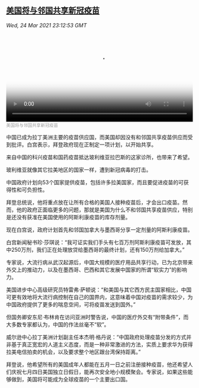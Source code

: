 <!--1616629143000-->
[美国将与邻国共享新冠疫苗](https://www.voachinese.com/a/white-house-to-share-some-covid-vaccines-with-canada-mexico-20210324/5827127.html)
------

<div><i>Wed, 24 Mar 2021 23:12:53 GMT</i></div><video poster="https://images.weserv.nl?url=gdb.voanews.com/06315011-6ff3-41d1-9649-0889fa371db9_tv_r1_s_w900.jpg" src="https://av.voanews.com/Videoroot/Pangeavideo/2021/03/0/06/06315011-6ff3-41d1-9649-0889fa371db9_240p.mp4" style="width:100%" controls></video><div><small style="color: #999;">美国将与邻国共享新冠疫苗</small></div><p>中国已成为拉丁美洲主要的疫苗供应国，而美国却因没有和邻国共享疫苗供应而受到批评。白宫表示，拜登政府现在正制定一项计划，以开始共享。</p><p>来自中国的科兴疫苗和国药疫苗抵达玻利维亚拉巴斯的这家诊所，也带来了希望。</p><p>玻利维亚就像其它拉美地区的国家一样，遭到新冠病毒的打击。</p><p>中国政府计划向53个国家提供疫苗，包括许多拉美国家，而且要促进疫苗的可获得性和可负担性。</p><p>拜登总统说，他将重点放在让所有合格的美国人接种疫苗后，才会出口疫苗。然而，他的政府正面临更多的问题，那就是美国为什么不和邻国共享疫苗供应，特别是还没有获准在美国使用的阿斯利康疫苗的库存剂量。</p><p>现在白宫说，政府计划首先和邻国加拿大与墨西哥分享一定剂量的阿斯利康疫苗。</p><p>白宫新闻秘书珍·莎琪说：“我可证实我们手头有七百万剂阿斯利康疫苗可发放，其中250万剂，我们正在处理放贷给墨西哥的最终计划，还有150万剂给加拿大。”</p><p>专家说，大流行病从武汉起源后，中国大规模的医疗用品共享行动，已为北京带来外交上的推动力，以及在墨西哥、巴西和其它发展中国家的所谓“软实力”的影响力。</p><p>美国进步中心高级研究员特雷弗·萨顿说：“和美国与其它西方民主国家相比，中国可更有效地将大流行病控制在自己的国界内，这意味着中国对疫苗的需求较少，为中国政府提供了更多的喘息空间，可将疫苗发送到国外。”</p><p>但国务卿安东尼·布林肯在访问亚洲时警告说，中国的医疗外交有“附带条件”，而大多数专家都认为，中国的作法丝毫不“软”。</p><p>威尔逊中心拉丁美洲计划副主任本杰明·格丹说：“中国政府处理疫苗分发的方式并非基于真正宽宏的人道主义态度，而是一种非常激进的方法，实质上要求华为获得拉美电信拍卖的机会，以及要求整个地区跟台湾保持距离。”</p><p>拜登说，他希望所有的美国成年人都能在五月一日之前注册接种疫苗，他还希望人们庆祝七月四日美国独立日假日，能再次安全地小规模聚会。专家说，如果这些能够做到，美国将可能成为全球疫苗的一个主要出口国。</p>
